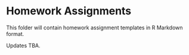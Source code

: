 # Homework Assignments

This folder will contain homework assignment templates in R Markdown format.

Updates TBA.
